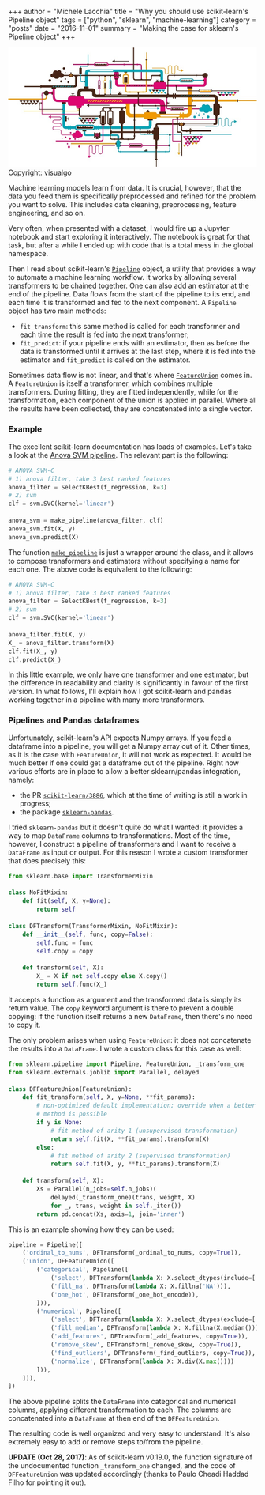 +++
author = "Michele Lacchia"
title = "Why you should use scikit-learn's Pipeline object"
tags = ["python", "sklearn", "machine-learning"]
category = "posts"
date = "2016-11-01"
summary = "Making the case for sklearn's Pipeline object"
+++

<div class="img-with-copyright">
<img itemprop="image" title="A pipeline" src="/static/images/pipes.jpg" />
<div class="copyright"><span>Copyright: <a href="http://www.istockphoto.com/portfolio/visualgo">visualgo</a><span style="clear:both"></span></span></div>
</div>

Machine learning models learn from data. It is crucial, however, that the data
you feed them is specifically preprocessed and refined for the problem you want
to solve. This includes data cleaning, preprocessing, feature engineering, and
so on.

Very often, when presented with a dataset, I would fire up a Jupyter notebook
and start exploring it interactively. The notebook is great for that task, but
after a while I ended up with code that is a total mess in the global
namespace.

Then I read about scikit-learn's [`Pipeline`][pipeline-doc] object, a utility
that provides a way to automate a machine learning workflow.  It works by
allowing several transformers to be chained together. One can also add an
estimator at the end of the pipeline. Data flows from the start of the pipeline
to its end, and each time it is transformed and fed to the next component. A
`Pipeline` object has two main methods:

- `fit_transform`: this same method is called for each transformer and each time
  the result is fed into the next transformer;
- `fit_predict`: if your pipeline ends with an estimator, then as before the
  data is transformed until it arrives at the last step, where it is fed into
  the estimator and `fit_predict` is called on the estimator.

Sometimes data flow is not linear, and that's where [`FeatureUnion`][fu-doc]
comes in. A `FeatureUnion` is itself a transformer, which combines multiple
transformers. During fitting, they are fitted independently, while for the
transformation, each component of the union is applied in parallel. Where all
the results have been collected, they are concatenated into a single vector.

### Example
The excellent scikit-learn documentation has loads of examples. Let's take a
look at the [Anova SVM pipeline][anova-svm]. The relevant part is the
following:

```python
# ANOVA SVM-C
# 1) anova filter, take 3 best ranked features
anova_filter = SelectKBest(f_regression, k=3)
# 2) svm
clf = svm.SVC(kernel='linear')

anova_svm = make_pipeline(anova_filter, clf)
anova_svm.fit(X, y)
anova_svm.predict(X)
```

The function
[`make_pipeline`](http://scikit-learn.org/stable/modules/generated/sklearn.pipeline.make_pipeline.html)
is just a wrapper around the class, and it allows to compose transformers and
estimators without specifying a name for each one. The above code is equivalent
to the following:

```python
# ANOVA SVM-C
# 1) anova filter, take 3 best ranked features
anova_filter = SelectKBest(f_regression, k=3)
# 2) svm
clf = svm.SVC(kernel='linear')

anova_filter.fit(X, y)
X_ = anova_filter.transform(X)
clf.fit(X_, y)
clf.predict(X_)
```

In this little example, we only have one transformer and one estimator, but the
difference in readability and clarity is significantly in favour of the first
version. In what follows, I'll explain how I got scikit-learn and pandas
working together in a pipeline with many more transformers.

### Pipelines and Pandas dataframes
Unfortunately, scikit-learn's API expects Numpy arrays. If you feed a dataframe
into a pipeline, you will get a Numpy array out of it. Other times, as it is
the case with `FeatureUnion`, it will not work as expected. It would be much
better if one could get a dataframe out of the pipeline. Right now various
efforts are in place to allow a better sklearn/pandas integration, namely:

- the PR [`scikit-learn/3886`](https://github.com/scikit-learn/scikit-learn/pull/3886),
    which at the time of writing is still a work in progress;
- the package [`sklearn-pandas`](https://github.com/paulgb/sklearn-pandas).

I tried `sklearn-pandas` but it doesn't quite do what I wanted: it provides a
way to map `DataFrame` columns to transformations. Most of the time, however, I
construct a pipeline of transformers and I want to receive a `DataFrame` as
input or output. For this reason I wrote a custom transformer that does
precisely this:

```python
from sklearn.base import TransformerMixin

class NoFitMixin:
    def fit(self, X, y=None):
        return self

class DFTransform(TransformerMixin, NoFitMixin):
    def __init__(self, func, copy=False):
        self.func = func
        self.copy = copy

    def transform(self, X):
        X_ = X if not self.copy else X.copy()
        return self.func(X_)
```

It accepts a function as argument and the transformed data is simply its return
value. The `copy` keyword argument is there to prevent a double copying: if the
function itself returns a new `DataFrame`, then there's no need to copy it.

The only problem arises when using `FeatureUnion`: it does not concatenate the
results into a `DataFrame`. I wrote a custom class for this case as well:

```python
from sklearn.pipeline import Pipeline, FeatureUnion, _transform_one
from sklearn.externals.joblib import Parallel, delayed

class DFFeatureUnion(FeatureUnion):
    def fit_transform(self, X, y=None, **fit_params):
        # non-optimized default implementation; override when a better
        # method is possible
        if y is None:
            # fit method of arity 1 (unsupervised transformation)
            return self.fit(X, **fit_params).transform(X)
        else:
            # fit method of arity 2 (supervised transformation)
            return self.fit(X, y, **fit_params).transform(X)

    def transform(self, X):
        Xs = Parallel(n_jobs=self.n_jobs)(
            delayed(_transform_one)(trans, weight, X)
            for _, trans, weight in self._iter())
        return pd.concat(Xs, axis=1, join='inner')
```

This is an example showing how they can be used:

```python
pipeline = Pipeline([
    ('ordinal_to_nums', DFTransform(_ordinal_to_nums, copy=True)),
    ('union', DFFeatureUnion([
        ('categorical', Pipeline([
            ('select', DFTransform(lambda X: X.select_dtypes(include=['object']))),
            ('fill_na', DFTransform(lambda X: X.fillna('NA'))),
            ('one_hot', DFTransform(_one_hot_encode)),
        ])),
        ('numerical', Pipeline([
            ('select', DFTransform(lambda X: X.select_dtypes(exclude=['object']))),
            ('fill_median', DFTransform(lambda X: X.fillna(X.median()))),
            ('add_features', DFTransform(_add_features, copy=True)),
            ('remove_skew', DFTransform(_remove_skew, copy=True)),
            ('find_outliers', DFTransform(_find_outliers, copy=True)),
            ('normalize', DFTransform(lambda X: X.div(X.max())))
        ])),
    ])),
])
```

The above pipeline splits the `DataFrame` into categorical and numerical
columns, applying different transformation to each. The columns are
concatenated into a `DataFrame` at then end of the `DFFeatureUnion`.

The resulting code is well organized and very easy to understand. It's also
extremely easy to add or remove steps to/from the pipeline.

**UPDATE (Oct 28, 2017)**: As of scikit-learn v0.19.0, the function signature
of the undocumented function `_transform_one` changed, and the code of
`DFFeatureUnion` was updated accordingly (thanks to Paulo Cheadi Haddad Filho
for pointing it out).

[pipeline-doc]: http://scikit-learn.org/stable/modules/pipeline.html#pipeline
[fu-doc]: http://scikit-learn.org/stable/modules/pipeline.html#featureunion-composite-feature-spaces
[anova-svm]: http://scikit-learn.org/stable/auto_examples/feature_selection/feature_selection_pipeline.html#sphx-glr-auto-examples-feature-selection-feature-selection-pipeline-py
